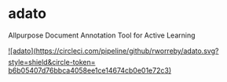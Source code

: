 # adato
Allpurpose Document Annotation Tool for Active Learning

[![adato](https://circleci.com/pipeline/github/rworreby/adato.svg?style=shield&circle-token=	b6b05407d76bbca4058ee1ce14674cb0e01e72c3)](https://circleci.com/pipeline/github/rworreby/adato)
